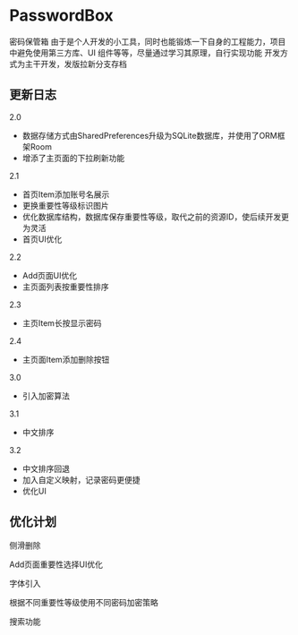 # PasswordBox
 密码保管箱
 由于是个人开发的小工具，同时也能锻炼一下自身的工程能力，项目中避免使用第三方库、UI 组件等等，尽量通过学习其原理，自行实现功能
 开发方式为主干开发，发版拉新分支存档

## 更新日志

2.0

- 数据存储方式由SharedPreferences升级为SQLite数据库，并使用了ORM框架Room
- 增添了主页面的下拉刷新功能

2.1

- 首页Item添加账号名展示
- 更换重要性等级标识图片
- 优化数据库结构，数据库保存重要性等级，取代之前的资源ID，使后续开发更为灵活
- 首页UI优化

2.2

- Add页面UI优化
- 主页面列表按重要性排序

2.3

- 主页Item长按显示密码

2.4

- 主页面Item添加删除按钮

3.0

- 引入加密算法

3.1

- 中文排序

3.2

- 中文排序回退
- 加入自定义映射，记录密码更便捷
- 优化UI



## 优化计划

侧滑删除

Add页面重要性选择UI优化

字体引入

根据不同重要性等级使用不同密码加密策略

搜索功能


